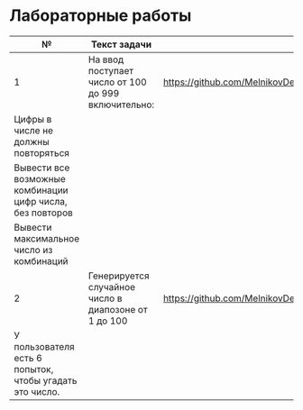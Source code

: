 # Лабораторные работы
№ | Текст задачи | Путь
------------ | ------------- | -------------
1 | На ввод поступает число от 100 до 999 включительно: | https://github.com/MelnikovDenis/Labs_PSTU/blob/master/Olymp_task1/Olymp_task1.cpp
  | Цифры в числе не должны повторяться | 
  | Вывести все возможные комбинации цифр числа, без повторов | 
  | Вывести максимальное число из комбинаций | 
2 | Генерируется случайное число в диапозоне от 1 до 100 | https://github.com/MelnikovDenis/Labs_PSTU/blob/master/Olymp_task2/Olymp_task2.cpp
  | У пользователя есть 6 попыток, чтобы угадать это число. |
